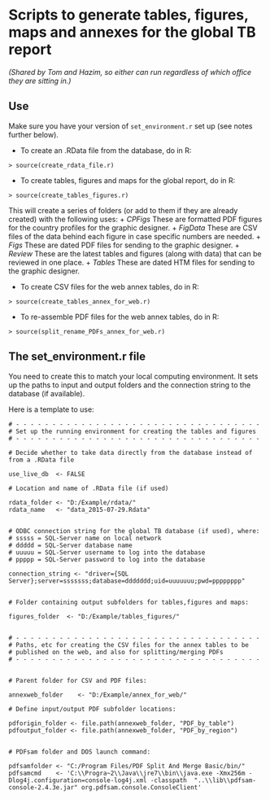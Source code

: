 # Scripts to generate tables, figures, maps and annexes for the global TB report
*(Shared by Tom and Hazim, so either can run regardless of which office they are sitting in.)*

## Use

Make sure you have your version of `set_environment.r` set up (see notes further below).

* To create an .RData file from the database, do in R:
```
> source(create_rdata_file.r)
```

* To create tables, figures and maps for the global report, do in R:
```
> source(create_tables_figures.r)
```
This will create a series of folders (or add to them if they are already created) with the following uses:
    + _CPFigs_ These are formatted PDF figures for the country profiles for the graphic designer.
    + _FigData_ These are CSV files of the data behind each figure in case specific numbers are needed.
    + _Figs_ These are dated PDF files for sending to the graphic designer.
    + _Review_ These are the latest tables and figures (along with data) that can be reviewed in one place.
    + _Tables_ These are dated HTM files for sending to the graphic designer.


* To create CSV files for the web annex tables, do in R:
```
> source(create_tables_annex_for_web.r)
```

* To re-assemble PDF files for the web annex tables, do in R:
```
> source(split_rename_PDFs_annex_for_web.r)
```


## The set_environment.r file

You need to create this to match your local computing environment. It sets up the paths to input and output folders and the connection string to the database (if available).

Here is a template to use:

```
# - - - - - - - - - - - - - - - - - - - - - - - - - - - - - - - - - -
# Set up the running environment for creating the tables and figures
# - - - - - - - - - - - - - - - - - - - - - - - - - - - - - - - - - -

# Decide whether to take data directly from the database instead of from a .RData file

use_live_db  <- FALSE

# Location and name of .RData file (if used)

rdata_folder <- "D:/Example/rdata/"
rdata_name   <- "data_2015-07-29.Rdata"


# ODBC connection string for the global TB database (if used), where:
# sssss = SQL-Server name on local network
# ddddd = SQL-Server database name
# uuuuu = SQL-Server username to log into the database
# ppppp = SQL-Server password to log into the database

connection_string <- "driver={SQL Server};server=sssssss;database=ddddddd;uid=uuuuuuu;pwd=pppppppp"


# Folder containing output subfolders for tables,figures and maps:

figures_folder  <- "D:/Example/tables_figures/"


# - - - - - - - - - - - - - - - - - - - - - - - - - - - - - - - - - -
# Paths, etc for creating the CSV files for the annex tables to be
# published on the web, and also for splitting/merging PDFs
# - - - - - - - - - - - - - - - - - - - - - - - - - - - - - - - - - -


# Parent folder for CSV and PDF files:

annexweb_folder    <- "D:/Example/annex_for_web/"

# Define input/output PDF subfolder locations:

pdforigin_folder <- file.path(annexweb_folder, "PDF_by_table")
pdfoutput_folder <- file.path(annexweb_folder, "PDF_by_region")


# PDFsam folder and DOS launch command:

pdfsamfolder <- "C:/Program Files/PDF Split And Merge Basic/bin/"
pdfsamcmd    <- 'C:\\Progra~2\\Java\\jre7\\bin\\java.exe -Xmx256m -Dlog4j.configuration=console-log4j.xml -classpath  "..\\lib\\pdfsam-console-2.4.3e.jar" org.pdfsam.console.ConsoleClient'


```


